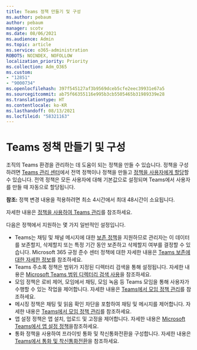 ```yaml
---
title: Teams 정책 만들기 및 구성
ms.author: pebaum
author: pebaum
manager: scotv
ms.date: 08/06/2021
ms.audience: Admin
ms.topic: article
ms.service: o365-administration
ROBOTS: NOINDEX, NOFOLLOW
localization_priority: Priority
ms.collection: Adm_O365
ms.custom:
- "12851"
- "9000734"
ms.openlocfilehash: 397f545127af3b9569dceb5cfe2eec39931e67a5
ms.sourcegitcommit: ab75f66355116e995b3cb5505465b31989339e28
ms.translationtype: HT
ms.contentlocale: ko-KR
ms.lasthandoff: 08/13/2021
ms.locfileid: "58321163"
---
```

# <a name="create-and-configure-teams-policies"></a>Teams 정책 만들기 및 구성

조직의 Teams 환경을 관리하는 데 도움이 되는 정책을 만들 수 있습니다. 정책을 구성하려면 [Teams 관리 센터](https://admin.microsoft.com/)에서 전역 정책이나 정책을 만들고 [정책을 사용자에게 할당](https://docs.microsoft.com/microsoftteams/assign-policies)할 수 있습니다. 전역 정책은 모든 사용자에 대해 기본값으로 설정되며 Teams에서 사용자를 만들 때 자동으로 할당됩니다.

**참조:** 정책 변경 내용을 적용하려면 최소 4시간에서 최대 48시간이 소요됩니다. 

자세한 내용은 [정책을 사용하여 Teams 관리](https://docs.microsoft.com/microsoftteams/manage-teams-with-policies)를 참조하세요.

다음은 정책에서 지원하는 몇 가지 일반적인 설정입니다.

- Teams는 채팅 및 채널 메시지에 대한 [보존 정책](https://docs.microsoft.com/microsoftteams/retention-policies)을 지원하므로 관리자는 이 데이터를 보존할지, 삭제할지 또는 특정 기간 동안 보존하고 삭제할지 여부를 결정할 수 있습니다. Microsoft 365 규정 준수 센터 정책에 대한 자세한 내용은 [Teams 보존에 대한 자세한 정보](https://docs.microsoft.com/microsoftteams/assign-policies)를 참조하세요.
- Teams 주소록 정책은 범위가 지정된 디렉터리 검색을 통해 설정됩니다. 자세한 내용은 [Microsoft Teams 범위 디렉터리 검색 사용](https://docs.microsoft.com/MicrosoftTeams/teams-scoped-directory-search)을 참조하세요.
- 모임 정책은 로비 제어, 모임에서 채팅, 모임 녹음 등 Teams 모임을 통해 사용자가 수행할 수 있는 작업을 제어합니다. 자세한 내용은 [Teams에서 모임 정책 관리](https://docs.microsoft.com/microsoftteams/meeting-policies-in-teams)를 참조하세요.
- 메시징 정책은 채팅 및 읽음 확인 차단을 포함하여 채팅 및 메시지를 제어합니다. 자세한 내용은 [Teams에서 모임 정책 관리](https://docs.microsoft.com/microsoftteams/messaging-policies-in-teams)를 참조하세요.
- 앱 설정 정책은 앱 설치, 업로드 및 고정을 제어합니다. 자세한 내용은 [Microsoft Teams에서 앱 설정 정책](https://docs.microsoft.com/MicrosoftTeams/teams-app-setup-policies)을참조하세요.
- 통화 정책을 사용하여 프라이빗 통화 및 착신통화전환을 구성합니다. 자세한 내용은 [Teams에서 통화 및 착신통화전환](https://docs.microsoft.com/MicrosoftTeams/teams-calling-policy)을 참조하세요.

